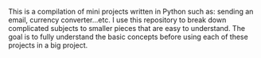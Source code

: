 This is a compilation of mini projects written in Python such as: sending an email, currency converter...etc.
I use this repository to break down complicated subjects to smaller pieces that are easy to understand.
The goal is to fully understand the basic concepts before using each of these projects in a big project. 